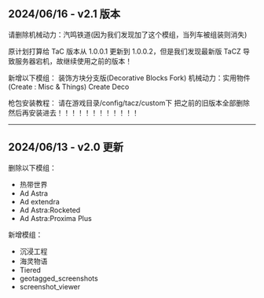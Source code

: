 ## 2024/06/16 - v2.1 版本

请删除机械动力：汽鸣铁道(因为我们发现加了这个模组，当列车被组装则消失)

原计划打算给 TaC 版本从 1.0.0.1 更新到 1.0.0.2，但是我们发现最新版 TaCZ 导致服务器宕机，故继续使用之前的版本！


新增以下模组：
装饰方块分支版(Decorative Blocks Fork)
机械动力：实用物件 (Create : Misc & Things)
Create Deco

枪包安装教程：
请在游戏目录/config/tacz/custom下
把之前的旧版本全部删除
然后再安装进去！！！！！！！！！！！！

---

## 2024/06/13 - v2.0 更新

删除以下模组：
 - 热带世界
 - Ad Astra
 - Ad extendra
 - Ad Astra:Rocketed
 - Ad Astra:Proxima Plus

新增模组：
 - 沉浸工程
 - 海灵物语
 - Tiered
 - geotagged_screenshots
 - screenshot_viewer